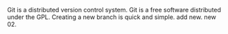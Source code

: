 Git is a distributed version control system.
Git is a free software distributed under the GPL.
Creating a new branch is quick and simple.
add new.
new 02.